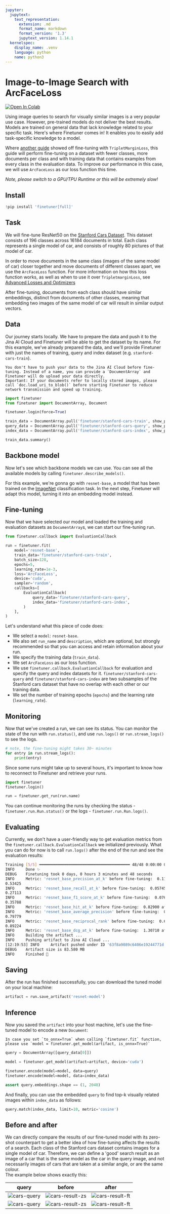 ```yaml
---
jupyter:
  jupytext:
    text_representation:
      extension: .md
      format_name: markdown
      format_version: '1.3'
      jupytext_version: 1.14.1
  kernelspec:
    display_name: .venv
    language: python
    name: python3
---
```


<!-- #region id="p8jc8EyfruKw" -->
# Image-to-Image Search with ArcFaceLoss

<a href="https://colab.research.google.com/drive/1ZS9FmnR9FzO_JYGCPazFM7TcMNQl51xM?usp=sharing"><img alt="Open In Colab" src="https://colab.research.google.com/assets/colab-badge.svg"></a>

Using image queries to search for visually similar images is a very popular use case. However, pre-trained models do not deliver the best results. Models are trained on general data that lack knowledge related to your specific task. Here's where Finetuner comes in! It enables you to easily add task-specific knowledge to a model.

Where [another guide](https://finetuner.jina.ai/notebooks/image_to_image/) showed off fine-tuning with `TripletMarginLoss`, 
this guide will perform fine-tuning on a dataset with fewer classes, more documents per class and with training data that contains examples from every class in the evaluation data. To improve our performance in this case, we will use `ArcFaceLoss` as our loss function this time.

*Note, please switch to a GPU/TPU Runtime or this will be extremely slow!*

## Install
<!-- #endregion -->

```python id="VdKH0S0FrwS3"
!pip install 'finetuner[full]'
```

<!-- #region id="7EliQdGCsdL0" -->
## Task

We will fine-tune ResNet50 on the [Stanford Cars Dataset](http://ai.stanford.edu/~jkrause/cars/car_dataset.html).
This dataset consists of 196 classes across 16184 documents in total.
Each class represents a single model of car, and consists of roughly 80 pictures of that model of car.

In order to move documents in the same class (images of the same model of car) closer together and move documents of different classes apart, we use the `ArcFaceLoss` function. For more information on how this loss function works, as well as when to use it over `TripletmarginLoss`, see [Advanced Losses and Optimizers](https://finetuner.jina.ai/advanced-topics/advanced-losses-and-optimizers/)

After fine-tuning, documents from each class should have similar embeddings, distinct from documents of other classes, meaning that embedding two images of the same model of car will result in similar output vectors.
<!-- #endregion -->

<!-- #region id="M1sii3xdtD2y" -->
## Data

Our journey starts locally. We have to prepare the data and push it to the Jina AI Cloud and Finetuner will be able to get the dataset by its name. For this example,
we've already prepared the data, and we'll provide Finetuner with just the names of training, query and index dataset (e.g. `stanford-cars-train`).

```{important} 
You don't have to push your data to the Jina AI Cloud before fine-tuning. Instead of a name, you can provide a `DocumentArray` and Finetuner will do upload your data directly.
Important: If your documents refer to locally stored images, please call `doc.load_uri_to_blob()` before starting Finetuner to reduce network transmission and speed up training.
```
<!-- #endregion -->

```python id="L0NfPGbTkNsc"
import finetuner
from finetuner import DocumentArray, Document

finetuner.login(force=True)
```

```python id="ONpXDwFBsqQS"
train_data = DocumentArray.pull('finetuner/stanford-cars-train', show_progress=True)
query_data = DocumentArray.pull('finetuner/stanford-cars-query', show_progress=True)
index_data = DocumentArray.pull('finetuner/stanford-cars-index', show_progress=True)

train_data.summary()
```

<!-- #region id="mUoY1jq0klwk" -->
## Backbone model
Now let's see which backbone models we can use. You can see all the available models by calling `finetuner.describe_models()`.


For this example, we're gonna go with `resnet-base`, a model that has been trained on the [ImageNet](https://www.image-net.org/) classification task. In the next step, Finetuner will adapt this model, turning it into an embedding model instead.
<!-- #endregion -->

<!-- #region id="xA7IIhIOk0h0" -->
## Fine-tuning

Now that we have selected our model and loaded the training and evaluation datasets as `DocumentArray`s, we can start our fine-tuning run.
<!-- #endregion -->

```python id="qGrHfz-2kVC7"
from finetuner.callback import EvaluationCallback

run = finetuner.fit(
    model='resnet-base',
    train_data='finetuner/stanford-cars-train',
    batch_size=128,
    epochs=5,
    learning_rate=1e-3,
    loss='ArcFaceLoss',
    device='cuda',
    sampler='random',
    callbacks=[
        EvaluationCallback(
            query_data='finetuner/stanford-cars-query',
            index_data='finetuner/stanford-cars-index',
        )
    ],
)
```

<!-- #region id="9gvoWipMlG5P" -->
Let's understand what this piece of code does:

* We select a `model`: `resnet-base`.
* We also set `run_name` and `description`, which are optional,
but strongly recommended so that you can access and retain information about your run.
* We specify the training data (`train_data`).
* We set `ArcFaceLoss` as our loss function.
* We use `finetuner.callback.EvaluationCallback` for evaluation and specify the query and index datasets for it. `finetuner/stanford-cars-query` and `finetuner/stanford-cars-index` are two subsamples of the Stanford cars dataset that have no overlap with each other or our training data.
* We set the number of training epochs (`epochs`) and the learning rate (`learning_rate`).
<!-- #endregion -->

<!-- #region id="7ftSOH_olcak" -->
## Monitoring

Now that we've created a run, we can see its status. You can monitor the state of the run with `run.status()`, and use `run.logs()` or `run.stream_logs()` to see the logs.
<!-- #endregion -->

```python id="2k3hTskflI7e"
# note, the fine-tuning might takes 30~ minutes
for entry in run.stream_logs():
    print(entry)
```

<!-- #region id="N8O-Ms_El-lV" -->
Since some runs might take up to several hours, it's important to know how to reconnect to Finetuner and retrieve your runs.

```python
import finetuner
finetuner.login()

run = finetuner.get_run(run.name)
```

You can continue monitoring the runs by checking the status - `finetuner.run.Run.status()` or the logs - `finetuner.run.Run.logs()`. 
<!-- #endregion -->

<!-- #region id="BMpQxydypeZ3" -->
## Evaluating
Currently, we don't have a user-friendly way to get evaluation metrics from the `finetuner.callback.EvaluationCallback` we initialized previously.
What you can do for now is to call `run.logs()` after the end of the run and see the evaluation results:

```bash
Training [5/5] ━━━━━━━━━━━━━━━━━━━━━━━━━━━━━━━━━━━━━━━━ 48/48 0:00:00 0:00:12 • loss: 13.986
INFO     Done ✨                                                                              __main__.py:195
DEBUG    Finetuning took 0 days, 0 hours 3 minutes and 48 seconds                             __main__.py:197
INFO     Metric: 'resnet_base_precision_at_k' before fine-tuning:  0.11575 after fine-tuning:    __main__.py:210
0.53425
INFO     Metric: 'resnet_base_recall_at_k' before fine-tuning:  0.05745 after fine-tuning:       __main__.py:210
0.27113
INFO     Metric: 'resnet_base_f1_score_at_k' before fine-tuning:  0.07631 after fine-tuning:     __main__.py:210
0.35788
INFO     Metric: 'resnet_base_hit_at_k' before fine-tuning:  0.82900 after fine-tuning: 0.94100  __main__.py:210
INFO     Metric: 'resnet_base_average_precision' before fine-tuning:  0.52305 after fine-tuning: __main__.py:210
0.79779
INFO     Metric: 'resnet_base_reciprocal_rank' before fine-tuning:  0.64909 after fine-tuning:   __main__.py:210
0.89224
INFO     Metric: 'resnet_base_dcg_at_k' before fine-tuning:  1.30710 after fine-tuning: 4.52143  __main__.py:210
INFO     Building the artifact ...                                                            __main__.py:215
INFO     Pushing artifact to Jina AI Cloud ...                                                __main__.py:241
[12:19:53] INFO     Artifact pushed under ID '63f8a9089c6406e19244771d'                                  __main__.py:243
DEBUG    Artifact size is 83.580 MB                                                           __main__.py:245
INFO     Finished 🚀                                                                          __main__.py:246
```
<!-- #endregion -->

<!-- #region id="0l4e4GrspilM" -->
## Saving

After the run has finished successfully, you can download the tuned model on your local machine:

<!-- #endregion -->

```python id="KzfxhqeCmCa8"
artifact = run.save_artifact('resnet-model')
```

<!-- #region id="gkNHTyBkprQ0" -->
## Inference

Now you saved the `artifact` into your host machine,
let's use the fine-tuned model to encode a new `Document`:

```{admonition} Inference with ONNX
In case you set `to_onnx=True` when calling `finetuner.fit` function,
please use `model = finetuner.get_model(artifact, is_onnx=True)`
```
<!-- #endregion -->

```python id="bOi5qcNLplaI"
query = DocumentArray([query_data[0]])

model = finetuner.get_model(artifact=artifact, device='cuda')

finetuner.encode(model=model, data=query)
finetuner.encode(model=model, data=index_data)

assert query.embeddings.shape == (1, 2048)
```

<!-- #region id="1cC46TQ9pw-H" -->
And finally, you can use the embedded `query` to find top-k visually related images within `index_data` as follows:
<!-- #endregion -->

```python id="aYMnyr6ac4ln"
query.match(index_data, limit=10, metric='cosine')
```

<!-- #region id="irvn0igWdLOf" -->
## Before and after
We can directly compare the results of our fine-tuned model with its zero-shot counterpart to get a better idea of how fine-tuning affects the results of a search. Each class of the Stanford cars dataset contains images for a single model of car. Therefore, we can define a 'good' search result as an image of a car that is the same model as the car in the query image, and not necessarily images of cars that are taken at a similar angle, or are the same colour.  
The example below shows exactly this:
<!-- #endregion -->

<!-- #region id="TwL33Jz1datD" -->
query                      |before             |  after
:-------------------------:|:-------------------------:|:-------------------------:
![cars-query](https://user-images.githubusercontent.com/58855099/221186269-a7ebbcd0-6865-45ea-b539-9756d87b3853.png) | ![cars-result-zs](https://user-images.githubusercontent.com/58855099/221186221-6d5bfb9b-2a44-4436-a1af-4c6763eb3b5b.png)  |  ![cars-result-ft](https://user-images.githubusercontent.com/58855099/221187091-adf30d01-9773-4fa6-8e32-b2f45916ff55.png)
![cars-query](https://user-images.githubusercontent.com/58855099/221221384-28734a84-b00a-4605-bfca-28579462ab95.png) | ![cars-result-zs](https://user-images.githubusercontent.com/58855099/221222634-09caec10-6c21-4fba-a098-d9421436d182.png)  |  ![cars-result-ft](https://user-images.githubusercontent.com/58855099/221221342-8a6b1263-f3dd-43d9-bc1f-aa1a7d0cc728.png)

<!-- #endregion -->
